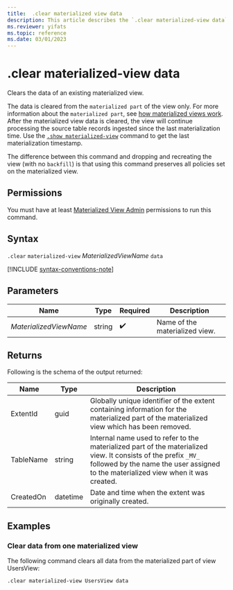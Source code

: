 ```yaml
---
title:  .clear materialized view data
description: This article describes the `.clear materialized-view data` command in Azure Data Explorer.
ms.reviewer: yifats
ms.topic: reference
ms.date: 03/01/2023
---
```

# .clear materialized-view data

Clears the data of an existing materialized view.

The data is cleared from the `materialized part` of the view only. For more information about the  `materialized part`, see [how materialized views work](materialized-view-overview.md#how-materialized-views-work). After the materialized view data is cleared, the view will continue processing the source table records ingested since the last materialization time. Use the [`.show materialized-view`](materialized-view-show-command.md#show-materialized-views) command to get the last materialization timestamp.

The difference between this command and dropping and recreating the view (with no `backfill`) is that using this command preserves all policies set on the materialized view.

## Permissions

You must have at least [Materialized View Admin](../access-control/role-based-access-control.md) permissions to run this command.

## Syntax

`.clear` `materialized-view` *MaterializedViewName* `data`

[!INCLUDE [syntax-conventions-note](../../../includes/syntax-conventions-note.md)]

## Parameters

| Name                   | Type   | Required | Description                    |
|------------------------|--------|----------|--------------------------------|
| *MaterializedViewName* | string |  :heavy_check_mark:  | Name of the materialized view. |

## Returns

Following is the schema of the output returned:

| Name              | Type     | Description                                                                                                                                                                                                          |
|-------------------|----------|----------------------------------------------------------------------------------------------------------------------------------------------------------------------------------------------------------------------|
| ExtentId          | guid     | Globally unique identifier of the extent containing information for the materialized part of the materialized view which has been removed.                                                                           |
| TableName         | string   | Internal name used to refer to the materialized part of the materialized view. It consists of the prefix `_MV_` followed by the name the user assigned to the materialized view when it was created.    |
| CreatedOn         | datetime | Date and time when the extent was originally created.                                                                                                                                                                |

## Examples

### Clear data from one materialized view

The following command clears all data from the materialized part of view UsersView:

```kusto
.clear materialized-view UsersView data 
```
